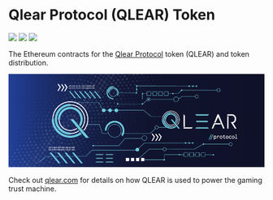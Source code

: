 # Qlear Protocol (QLEAR) Token
<a href="https://discordapp.com/invite/p6JTmBN" target="_blank"><img src="https://img.shields.io/badge/discord--blue.svg?longCache=true&style=popout-square"></a>
<a href="https://twitter.com/QlearProtocol" target="_blank"><img src="https://img.shields.io/badge/twitter--blue.svg?longCache=true&style=popout-square"></a>
<a href="https://www.reddit.com/r/QlearProtocol/" target="_blank"><img src="https://img.shields.io/badge/reddit--blue.svg?longCache=true&style=popout-square"></a>




The Ethereum contracts for the [Qlear Protocol](https://qlear.com) token  (QLEAR) and token distribution.

![Qlear Protocol](qlear_cover.png)

Check out [qlear.com](https://qlear.com) for details on how QLEAR is used to power the gaming trust machine. 
